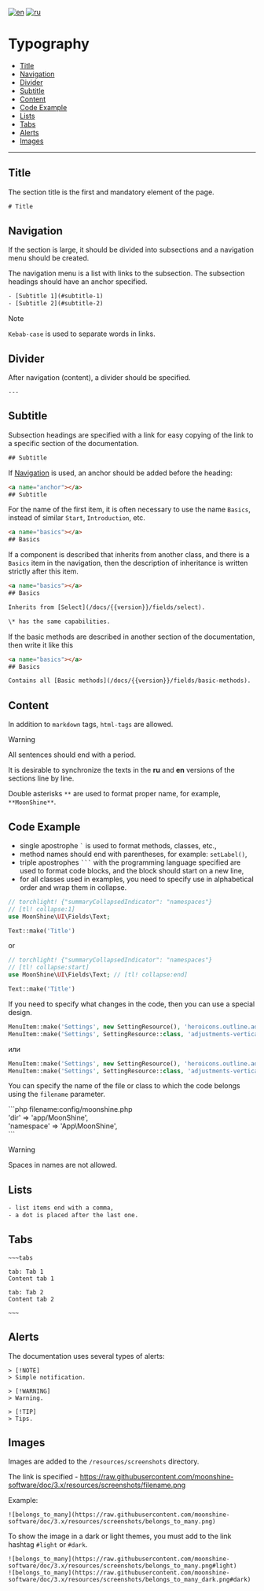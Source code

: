 [![en](https://img.shields.io/badge/lang-en-red.svg)](#)
[![ru](https://img.shields.io/badge/lang-ru-red.svg)](README.ru.md)

# Typography

- [Title](#title)
- [Navigation](#navigations)
- [Divider](#divider)
- [Subtitle](#subtitle)
- [Content](#content)
- [Code Example](#code)
- [Lists](#list)
- [Tabs](#tabs)
- [Alerts](#alert)
- [Images](#images)

___

<a name="title"></a>
## Title

The section title is the first and mandatory element of the page.

```html
# Title
```

<a name="navigations"></a>
## Navigation

If the section is large, it should be divided into subsections and a navigation menu should be created.

The navigation menu is a list with links to the subsection. The subsection headings should have an anchor specified.

```html
- [Subtitle 1](#subtitle-1)
- [Subtitle 2](#subtitle-2)
```

> [!NOTE]
> `Kebab-case` is used to separate words in links.

<a name="divider"></a>
## Divider

After navigation (content), a divider should be specified.

```
---
```

<a name="subtitle"></a>
## Subtitle

Subsection headings are specified with a link for easy copying of the link to a specific section of the documentation.

```html
## Subtitle
```

If [Navigation](#navigations) is used, an anchor should be added before the heading:

```html
<a name="anchor"></a>
## Subtitle
```

For the name of the first item, it is often necessary to use the name `Basics`, instead of similar `Start`, `Introduction`, etc.

```html
<a name="basics"></a>
## Basics
```

If a component is described that inherits from another class, and there is a `Basics` item in the navigation,
then the description of inheritance is written strictly after this item.

```html
<a name="basics"></a>
## Basics

Inherits from [Select](/docs/{{version}}/fields/select).

\* has the same capabilities.

```

If the basic methods are described in another section of the documentation, then write it like this

```html
<a name="basics"></a>
## Basics

Contains all [Basic methods](/docs/{{version}}/fields/basic-methods).
```

<a name="content"></a>
## Content

In addition to `markdown` tags, `html-tags` are allowed.

> [!WARNING]
> All sentences should end with a period.

It is desirable to synchronize the texts in the **ru** and **en** versions of the sections line by line.

Double asterisks `**` are used to format proper name, for example, `**MoonShine**`.

<a name="code"></a>
## Code Example

- single apostrophe ``` ` ``` is used to format methods, classes, etc.,
- method names should end with parentheses, for example: `setLabel()`,
- triple apostrophes ` ``` ` with the programming language specified are used to format code blocks, and the block should start on a new line,
- for all classes used in examples, you need to specify use in alphabetical order and wrap them in collapse.

```php
// torchlight! {"summaryCollapsedIndicator": "namespaces"}
// [tl! collapse:1]
use MoonShine\UI\Fields\Text;

Text::make('Title')
```
or
```php
// torchlight! {"summaryCollapsedIndicator": "namespaces"}
// [tl! collapse:start]
use MoonShine\UI\Fields\Text; // [tl! collapse:end]

Text::make('Title')
```

If you need to specify what changes in the code, then you can use a special design.

```php
MenuItem::make('Settings', new SettingResource(), 'heroicons.outline.adjustments-vertical') // [tl! remove]
MenuItem::make('Settings', SettingResource::class, 'adjustments-vertical') // [tl! add]
```
или
```php
MenuItem::make('Settings', new SettingResource(), 'heroicons.outline.adjustments-vertical') // [tl! --]
MenuItem::make('Settings', SettingResource::class, 'adjustments-vertical') // [tl! ++]
```

You can specify the name of the file or class to which the code belongs using the `filename` parameter.

&#96;&#96;&#96;php filename:config/moonshine.php \
'dir' => 'app/MoonShine', \
'namespace' => 'App\MoonShine', \
&#96;&#96;&#96;

> [!WARNING]
> Spaces in names are not allowed.

<a name="list"></a>
## Lists

```html
- list items end with a comma,
- a dot is placed after the last one.
```

<a name="tabs"></a>
## Tabs

```
~~~tabs

tab: Tab 1
Content tab 1

tab: Tab 2
Content tab 2

~~~
```

<a name="alert"></a>
## Alerts

The documentation uses several types of alerts:

```
> [!NOTE]
> Simple notification.
```

```
> [!WARNING]
> Warning.
```

```
> [!TIP]
> Tips.
```

<a name="images"></a>
## Images

Images are added to the `/resources/screenshots` directory.

The link is specified - https://raw.githubusercontent.com/moonshine-software/doc/3.x/resources/screenshots/filename.png

Example:

```
![belongs_to_many](https://raw.githubusercontent.com/moonshine-software/doc/3.x/resources/screenshots/belongs_to_many.png)
```

To show the image in a dark or light themes, you must add to the link hashtag `#light` or `#dark`.

```
![belongs_to_many](https://raw.githubusercontent.com/moonshine-software/doc/3.x/resources/screenshots/belongs_to_many.png#light)
![belongs_to_many](https://raw.githubusercontent.com/moonshine-software/doc/3.x/resources/screenshots/belongs_to_many_dark.png#dark)
```
